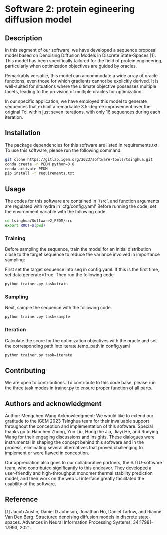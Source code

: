 # Software 2: protein egineering diffusion model

## Description
In this segment of our software, we have developed a sequence proposal model based on Denoising Diffusion Models in Discrete State-Spaces [1]. This model has been specifically tailored for the field of protein engineering, particularly when optimization objectives are guided by oracles.

Remarkably versatile, this model can accommodate a wide array of oracle functions, even those for which gradients cannot be explicitly derived. It is well-suited for situations where the ultimate objective possesses multiple facets, leading to the provision of multiple oracles for optimization.

In our specific application, we have employed this model to generate sequences that exhibit a remarkable 3.5-degree improvement over the original TcI within just seven iterations, with only 16 sequences during each iteration.

## Installation
The package dependencies for this software are listed in requirements.txt. To use this software, please run the following command.

```bash
git clone https://gitlab.igem.org/2023/software-tools/tsinghua.git
conda create -n PEDM python=3.8
conda activate PEDM
pip install -r requirements.txt
```

## Usage
The codes for this software are contained in '/src', and function arguments are regulated with hydra in 'cfg/config.yaml'
Before running the code, set the environment variable with the following code
```bash
cd tsinghua/Software2_PEDM/src
export ROOT=$(pwd)
```

### Training
Before sampling the sequence, train the model for an initial distribution close to the target sequence 
to reduce the variance involved in importance sampling:

First set the target sequence into seq in config.yaml. If this is the first time, set data.generate=True.
Then run the following code
```bash
python trainer.py task=train
```
### Sampling
Next, sample the sequence with the following code.
```bash
python trainer.py task=sample
```

### Iteration
Calculate the score for the optimization objectives with the oracle and set the corresponding path into iterate.temp_path in config.yaml
```bash
python trainer.py task=iterate
```

## Contributing
We are open to contributions. To contribute to this code base, please run the three task modes in trainer.py to ensure proper function of all parts.

## Authors and acknowledgment
Author: Mengchen Wang
Acknowledgment: We would like to extend our gratitude to the iGEM 2023 Tsinghua team for their invaluable support throughout the conception and implementation of this software. Special thanks go to Haochen Zhong, Yun Liu, Hongzhe Jia, Jiayi He, and Ruoying Wang for their engaging discussions and insights. These dialogues were instrumental in shaping the concept behind this software and in the process, eliminating several alternatives that proved challenging to implement or were flawed in conception.

Our appreciation also goes to our collaborative partners, the SJTU-software team, who contributed significantly to this endeavor. They developed a user-friendly and high-throughput monomer thermal stability prediction model, and their work on the web UI interface greatly facilitated the usability of the software.

## Reference
[1] Jacob Austin, Daniel D Johnson, Jonathan Ho, Daniel Tarlow, and Rianne Van Den Berg. Structured denoising diffusion models in discrete state-spaces. Advances in Neural Information Processing Systems, 34:17981–17993, 2021. 